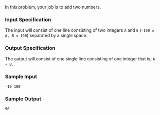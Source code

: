 In this problem, your job is to add two numbers.

### Input Specification
The input will consist of one line consisting of two integers `A` and `B` (`-100 ≤ A, B ≤ 100`) separated by a single space.

### Output Specification
The output will consist of one single line consisting of one integer that is, `A + B`.

### Sample Input
```
-10 100
```

### Sample Output
```
90
```
